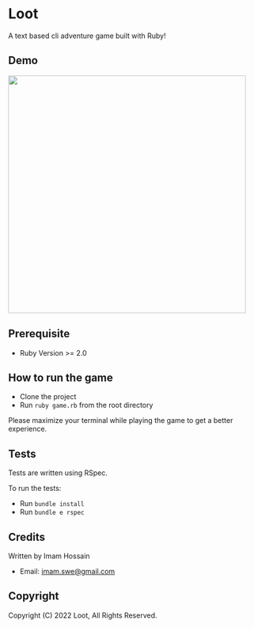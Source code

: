 # Loot

A text based cli adventure game built with Ruby!

## Demo

<img src="./demo.gif" width="480"/>

## Prerequisite

 - Ruby Version >= 2.0

## How to run the game

 - Clone the project
 - Run `ruby game.rb` from the root directory

Please maximize your terminal while playing the game to get a better experience.

## Tests

Tests are written using RSpec.

To run the tests:
 - Run `bundle install`
 - Run `bundle e rspec`

## Credits

Written by Imam Hossain

* Email: imam.swe@gmail.com

## Copyright

Copyright (C) 2022 Loot, All Rights Reserved.
